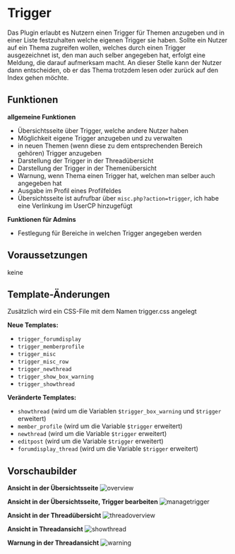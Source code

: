 # Trigger
Das Plugin erlaubt es Nutzern einen Trigger für Themen anzugeben und in einer Liste festzuhalten welche eigenen Trigger sie haben. Sollte ein Nutzer auf ein Thema zugreifen wollen, welches durch einen Trigger ausgezeichnet ist, den man auch selber angegeben hat, erfolgt eine Meldung, die darauf aufmerksam macht. An dieser Stelle kann der Nutzer dann entscheiden, ob er das Thema trotzdem lesen oder zurück auf den Index gehen möchte.

## Funktionen
__allgemeine Funktionen__
* Übersichtsseite über Trigger, welche andere Nutzer haben
* Möglichkeit eigene Trigger anzugeben und zu verwalten
* in neuen Themen (wenn diese zu dem entsprechenden Bereich gehören) Trigger anzugeben
* Darstellung der Trigger in der Threadübersicht
* Darstellung der Trigger in der Themenübersicht
* Warnung, wenn Thema einen Trigger hat, welchen man selber auch angegeben hat
* Ausgabe im Profil eines Profilfeldes
* Übersichtsseite ist aufrufbar über `misc.php?action=trigger`, ich habe eine Verlinkung im UserCP hinzugefügt

__Funktionen für Admins__
* Festlegung für Bereiche in welchen Trigger angegeben werden

## Voraussetzungen
keine

## Template-Änderungen
Zusätzlich wird ein CSS-File mit dem Namen trigger.css angelegt

__Neue Templates:__
* `trigger_forumdisplay`
* `trigger_memberprofile`
* `trigger_misc`
* `trigger_misc_row`
* `trigger_newthread`
* `trigger_show_box_warning`
* `trigger_showthread`

__Veränderte Templates:__
* `showthread` (wird um die Variablen `$trigger_box_warning` und `$trigger` erweitert)
* `member_profile` (wird um die Variable `$trigger` erweitert)
* `newthread` (wird um die Variable `$trigger` erweitert)
* `editpost` (wird um die Variable `$trigger` erweitert)
* `forumdisplay_thread` (wird um die Variable `$trigger` erweitert)

## Vorschaubilder
__Ansicht in der Übersichtsseite__
![overview](https://aheartforspinach.de/upload/plugins/trigger_misc_overview.png)

__Ansicht in der Übersichtsseite, Trigger bearbeiten__
![managetrigger](https://aheartforspinach.de/upload/plugins/trigger_misc_manage.png)

__Ansicht in der Threadübersicht__
![threadoverview](https://aheartforspinach.de/upload/plugins/trigger_Forumdisplay.png)

__Ansicht in Threadansicht__
![showthread](https://aheartforspinach.de/upload/plugins/trigger_showthread.png)

__Warnung in der Threadansicht__
![warning](https://aheartforspinach.de/upload/plugins/trigger_warning.png)
